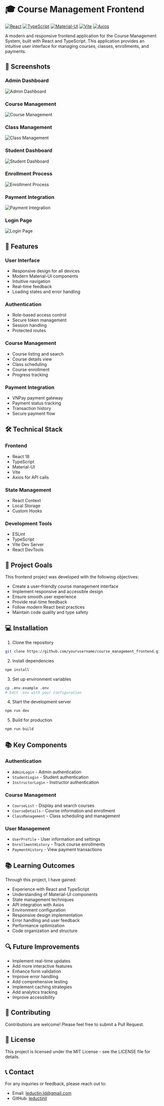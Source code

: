# 🎓 Course Management Frontend

[![React](https://img.shields.io/badge/React-20232A?style=for-the-badge&logo=react&logoColor=61DAFB)](https://reactjs.org/)
[![TypeScript](https://img.shields.io/badge/TypeScript-007ACC?style=for-the-badge&logo=typescript&logoColor=white)](https://www.typescriptlang.org/)
[![Material-UI](https://img.shields.io/badge/Material--UI-0081CB?style=for-the-badge&logo=material-ui&logoColor=white)](https://mui.com/)
[![Vite](https://img.shields.io/badge/Vite-B73FE9?style=for-the-badge&logo=vite&logoColor=FFD62E)](https://vitejs.dev/)
[![Axios](https://img.shields.io/badge/Axios-5A29E4?style=for-the-badge&logo=axios&logoColor=white)](https://axios-http.com/)

A modern and responsive frontend application for the Course Management System, built with React and TypeScript. This application provides an intuitive user interface for managing courses, classes, enrollments, and payments.

## 📸 Screenshots

### Admin Dashboard
![Admin Dashboard](./images/Screenshot%202025-04-15%20223120.png)

### Course Management
![Course Management](./images/Screenshot%202025-04-15%20223141.png)

### Class Management
![Class Management](./images/Screenshot%202025-04-15%20223523.png)

### Student Dashboard
![Student Dashboard](./images/Screenshot%202025-04-15%20223534.png)

### Enrollment Process
![Enrollment Process](./images/Screenshot%202025-04-15%20223544.png)

### Payment Integration
![Payment Integration](./images/Screenshot%202025-04-15%20223602.png)

### Login Page
![Login Page](./images/Screenshot%202025-04-15%20215111.png)

## 🚀 Features

### User Interface
- Responsive design for all devices
- Modern Material-UI components
- Intuitive navigation
- Real-time feedback
- Loading states and error handling

### Authentication
- Role-based access control
- Secure token management
- Session handling
- Protected routes

### Course Management
- Course listing and search
- Course details view
- Class scheduling
- Course enrollment
- Progress tracking

### Payment Integration
- VNPay payment gateway
- Payment status tracking
- Transaction history
- Secure payment flow

## 🛠️ Technical Stack

### Frontend
- React 18
- TypeScript
- Material-UI
- Vite
- Axios for API calls

### State Management
- React Context
- Local Storage
- Custom Hooks

### Development Tools
- ESLint
- TypeScript
- Vite Dev Server
- React DevTools

## 🎯 Project Goals

This frontend project was developed with the following objectives:
- Create a user-friendly course management interface
- Implement responsive and accessible design
- Ensure smooth user experience
- Provide real-time feedback
- Follow modern React best practices
- Maintain code quality and type safety

## 💻 Installation

1. Clone the repository
```bash
git clone https://github.com/yourusername/course_management_frontend.git
```

2. Install dependencies
```bash
npm install
```

3. Set up environment variables
```bash
cp .env.example .env
# Edit .env with your configuration
```

4. Start the development server
```bash
npm run dev
```

5. Build for production
```bash
npm run build
```

## 📚 Key Components

### Authentication
- `AdminLogin` - Admin authentication
- `StudentLogin` - Student authentication
- `InstructorLogin` - Instructor authentication

### Course Management
- `CourseList` - Display and search courses
- `CourseDetails` - Course information and enrollment
- `ClassManagement` - Class scheduling and management

### User Management
- `UserProfile` - User information and settings
- `EnrollmentHistory` - Track course enrollments
- `PaymentHistory` - View payment transactions

## 📚 Learning Outcomes

Through this project, I have gained:
- Experience with React and TypeScript
- Understanding of Material-UI components
- State management techniques
- API integration with Axios
- Environment configuration
- Responsive design implementation
- Error handling and user feedback
- Performance optimization
- Code organization and structure

## 🔍 Future Improvements

- Implement real-time updates
- Add more interactive features
- Enhance form validation
- Improve error handling
- Add comprehensive testing
- Implement caching strategies
- Add analytics tracking
- Improve accessibility

## 🤝 Contributing

Contributions are welcome! Please feel free to submit a Pull Request.

## 📄 License

This project is licensed under the MIT License - see the LICENSE file for details.

## 📞 Contact

For any inquiries or feedback, please reach out to:
- Email: [leductin.ld@gmail.com](mailto:leductin.ld@gmail.com)
- GitHub: [leductinjl](https://github.com/leductinjl)